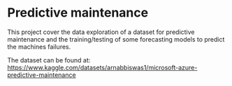 # Predictive maintenance

This project cover the data exploration of a dataset for predictive maintenance and the training/testing of some forecasting models to predict the machines failures.

The dataset can be found at: https://www.kaggle.com/datasets/arnabbiswas1/microsoft-azure-predictive-maintenance

